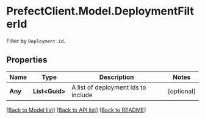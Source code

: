# PrefectClient.Model.DeploymentFilterId
Filter by `Deployment.id`.

## Properties

Name | Type | Description | Notes
------------ | ------------- | ------------- | -------------
**Any** | **List&lt;Guid&gt;** | A list of deployment ids to include | [optional] 

[[Back to Model list]](../README.md#documentation-for-models) [[Back to API list]](../README.md#documentation-for-api-endpoints) [[Back to README]](../README.md)

